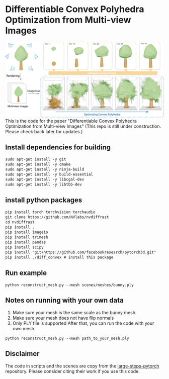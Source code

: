 # Differentiable Convex Polyhedra Optimization from Multi-view Images
![alt text](overview.png "Title")
This is the code for the paper "Differentiable Convex Polyhedra Optimization from Multi-view Images" 
(This repo is still under construction. Please check back later for updates.)
## Install dependencies for building
```
sudo apt-get install -y git
sudo apt-get install -y cmake
sudo apt-get install -y ninja-build
sudo apt-get install -y build-essential
sudo apt-get install -y libcgal-dev
sudo apt-get install -y libtbb-dev
```
## install python packages
```
pip install torch torchvision torchaudio
git clone https://github.com/NVlabs/nvdiffrast
cd nvdiffrast
pip install .
pip install imageio
pip install trimesh
pip install pandas
pip install scipy
pip install "git+https://github.com/facebookresearch/pytorch3d.git"
pip install ./diff_convex # install this package
```
## Run example
```
python reconstruct_mesh.py --mesh scenes/meshes/bunny.ply
```
## Notes on running with your own data
1. Make sure your mesh is the same scale as the bunny mesh.
2. Make sure your mesh does not have flip normals
3. Only PLY file is supported
After that, you can run the code with your own mesh.
```
python reconstruct_mesh.py --mesh path_to_your_mesh.ply
```
## Disclaimer
The code in scripts and the scenes are copy from the [large-steps-pytorch](https://github.com/rgl-epfl/large-steps-pytorch) repository. Please consider citing their work if you use this code.